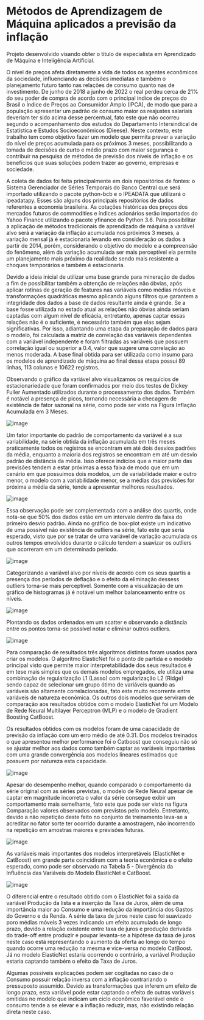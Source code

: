 # Métodos de Aprendizagem de Máquina aplicados a previsão da inflação

Projeto desenvolvido visando obter o titulo de especialista em Aprendizado de Máquina e Inteligência Artificial.

O nível de preços afeta diretamente a vida de todos os agentes econômicos da sociedade, influenciando as decisões imediatas e também o planejamento futuro tanto nas relações de consumo quanto nas de investimento. De junho de 2018 a junho de 2022 o real perdeu cerca de 21% do seu poder de compra de acordo com o principal índice de preços do Brasil o Índice de Preços ao Consumidor Amplo (IPCA), de modo que para a população apresentar um padrão de consumo maior os reajustes salariais deveriam ter sido acima desse percentual, fato este que não ocorreu segundo o acompanhamento dos estudos do Departamento Intersindical de Estatística e Estudos Socioeconômicos (Dieese). Neste contexto, este trabalho tem como objetivo fazer um modelo que permita prever a variação do nível de preços acumulada para os próximos 3 meses, possibilitando a tomada de decisões de curto e médio prazo com maior segurança e contribuir na pesquisa de métodos de previsão dos níveis de inflação e os benefícios que suas soluções podem trazer ao governo, empresas e sociedade.

A coleta de dados foi feita principalmente em dois repositórios de fontes: o Sistema Gerenciador de Séries Temporais do Banco Central que será importado utilizando o pacote python-bcb e o IPEADATA que utilizará o ipeadatapy. Esses são alguns dos principais repositórios de dados referentes a economia brasileira. As cotações históricas dos preços dos mercados futuros de commodities e índices acionários serão importados do Yahoo Finance utilizando o pacote yfinance do Python 3.6. Para possibilitar a aplicação de métodos tradicionais de aprendizado de máquina a variável alvo será a variação da inflação acumulada nos próximos 3 meses, a variação mensal já é estacionaria levando em consideração os dados a partir de 2014, porém, considerando o objetivo do modelo e a compreensão do fenômeno, além da variação acumulada ser mais perceptível ela permite um planejamento mais próximo da realidade sendo mais resistente a choques temporários e também é estacionaria.

Devido a ideia inicial de utilizar uma base grande para mineração de dados a fim de possibilitar também a obtenção de relações não óbvias, após aplicar rotinas de geração de features nas variáveis como médias móveis e transformações quadráticas mesmo aplicando alguns filtros que garantem a integridade dos dados a base de dados resultante ainda é grande. Se a base fosse utilizada no estado atual as relações não óbvias ainda seriam captadas com algum nível de eficácia, entretanto, apenas captar essas relações não é o suficiente, é necessário também que elas sejam significativas. Por isso, adiantando uma etapa da preparação de dados para o modelo, foi calculada a matriz de correlação das variáveis dependentes com a variável independente e foram filtradas as variáveis que possuem correlação igual ou superior a 0.4, valor que sugere uma correlação ao menos moderada. A base final obtida para ser utilizada como insumo para os modelos de aprendizado de máquina ao final dessa etapa possui 89 linhas, 113 colunas e 10622 registros.

Observando o gráfico da variável alvo visualizamos os resquícios de estacionariedade que foram confirmados por meio dos testes de Dickey Fuller Aumentado utilizados durante o processamento dos dados. Também é notável a presença de picos, tornando necessária a checagem de existência de fator sazonal na série, como pode ser visto na Figura Inflação Acumulada em 3 Meses.

![image](https://user-images.githubusercontent.com/60692882/207216040-375448d0-c634-4b49-9d80-379146d32943.png)

Um fator importante do padrão de comportamento da variável é a sua variabilidade, na série obtida da inflação acumulada em três meses praticamente todos os registros se encontram em até dois desvios padrões da média, enquanto a maioria dos registros se encontram em até um desvio padrão de distância da média. Isso oferece indícios que a maior parte das previsões tendem a estar próximas a essa faixa de modo que em um cenário em que possuímos dois modelos, um de variabilidade maior e outro menor, o modelo com a variabilidade menor, se a médias das previsões for próxima a média da série, tende a apresentar melhores resultados.

![image](https://user-images.githubusercontent.com/60692882/207216090-566727cb-ba29-417a-b16f-c177ce456cd4.png)

Essa observação pode ser complementada com a análise dos quartis, onde nota-se que 50% dos dados estão em um intervalo dentro da faixa do primeiro desvio padrão. Ainda no gráfico de box-plot existe um indicativo de uma possível não existência de outliers na série, fato este que seria esperado, visto que por se tratar de uma variável de variação acumulada os outros tempos envolvidos durante o cálculo tendem a suavizar os outliers que ocorreram em um determinado período.

![image](https://user-images.githubusercontent.com/60692882/207216123-e5b60267-9fa2-494c-b649-6b35c72c859e.png)

Categorizando a variável alvo por níveis de acordo com os seus quartis a presença dos períodos de deflação e o efeito da eliminação dessess outliers torna-se mais perceptível. Somente com a visualização de um gráfico de histogramas já é notável um melhor balanceamento entre os níveis.
 
![image](https://user-images.githubusercontent.com/60692882/207216230-9016cfba-14eb-4f19-b2ca-6d86ff385441.png)

Plontando os dados ordenados em um scatter e observando a distância entre os pontos torna-se possível notar e eliminar outros outliers.

![image](https://user-images.githubusercontent.com/60692882/207216436-292b69e1-476b-4828-b4b0-cf5fc7754eec.png)

Para comparação de resultados três algoritmos distintos foram usados para criar os modelos. O algoritmo ElasticNet foi o ponto de partida e o modelo principal visto que permite maior interpretabilidade dos seus resultados é em tese mais simples que os demais modelos empregados, ele utiliza uma combinação de regularização L1 (Lasso) com regularização L2 (Ridge) sendo capaz de selecionar um grupo ótimo de variáveis quando as variáveis são altamente correlacionadas, fato este muito recorrente entre variáveis de natureza econômica. Os outros dois modelos que serviram de comparação aos resultados obtidos com o modelo ElasticNet foi um Modelo de Rede Neural Multilayer Perceptron (MLP) e o modelo de Gradient Boosting  CatBoost.

Os resultados obtidos com os modelos foram de uma capacidade de previsão da inflação com um erro médio de até 0.31. Dos modelos treinados o que apresentou melhor performance foi o Catboost que conseguiu não só se ajustar melhor aos dados como também captar as variáveis importantes com uma grande convergência aos modelos lineares estimados que possuem por natureza esta capacidade.
 
![image](https://user-images.githubusercontent.com/60692882/207216627-92e9347c-9e72-481b-8c4f-d09b1b1c184c.png)

Apesar do desempenho melhor, quando comparado o comportamento da série original com as séries previstas, o modelo de Rede Neural apesar de captar em magnitude incorreta o valor da série consegue exibir um comportamento mais semelhante, fato este que pode ser visto na figura Comparação valores observados com previstos pelo modelo. Entretanto, devido a não repetição deste feito no conjunto de treinamento leva-se a acreditar no fator sorte ter ocorrido durante a amostragem, não incorrendo na repetição em amostras maiores e previsões futuras.

![image](https://user-images.githubusercontent.com/60692882/207216657-0e7cf6a4-3226-4db6-a540-c8fbf8d0ebfd.png)

As variáveis mais importantes dos modelos interpretáveis (ElasticNet e CatBoost) em grande parte coincidiram com a teoria econômica e o efeito esperado, como pode ser observado na Tabela 5 - Divergência da Influência das Variáveis do Modelo ElasticNet e CatBoost.

![image](https://user-images.githubusercontent.com/60692882/207216867-e03b9304-ec13-4096-8c73-92bd9296a3fb.png)

O diferencial entre o resultado obtido com o ElasticNet foi a saída da variável Produção da lista e a inserção da Taxa de Juros, além de uma importância maior ao Consumo e uma redução da importância dos Gastos do Governo e da Renda. A série da taxa de juros neste caso foi suavizado poro médias móveis 3 vezes indicando um efeito acumulado de longo prazo, devido a relação existente entre taxa de juros e produção derivada do trade-off entre produzir e poupar levanta-se a hipótese da taxa de juros neste caso está representando o aumento da oferta ao longo do tempo quando ocorre uma redução na mesma e vice-versa no modelo CatBoost. Já no modelo ElasticNet estaria ocorrendo o contrário, a variável Produção estaria captando também o efeito da Taxa de Juros.

Algumas possíveis explicações podem ser cogitadas no caso de o Consumo possuir relação inversa com a inflação contrariando o pressuposto assumido. Devido as transformações que inferem um efeito de longo prazo, esta variável pode estar captando o efeito de outras variáveis omitidas no modelo que indicam um ciclo econômico favorável onde o consumo tende a se elevar e a inflação reduzir, mas, não existindo relação direta neste caso.
